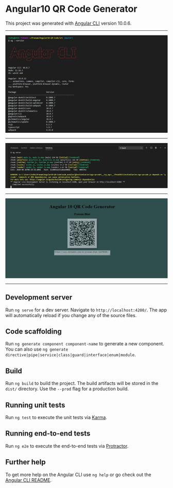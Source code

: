 # Angular10 QR Code Generator

This project was generated with [Angular CLI](https://github.com/angular/angular-cli) version 10.0.6.


-----------------------------------------------------------------------------------------------------

<img src="/screenshots/Angular10-QR-Code-ng --version.jpg" />

-----------------------------------------------------------------------------------------------------

<img src="/screenshots/Angular10-QR-Code-ng serve.jpg" />

-----------------------------------------------------------------------------------------------------

<img src="/screenshots/Angular10-QR-Code-Home-Page.jpg" />

-----------------------------------------------------------------------------------------------------


## Development server

Run `ng serve` for a dev server. Navigate to `http://localhost:4200/`. The app will automatically reload if you change any of the source files.

## Code scaffolding

Run `ng generate component component-name` to generate a new component. You can also use `ng generate directive|pipe|service|class|guard|interface|enum|module`.

## Build

Run `ng build` to build the project. The build artifacts will be stored in the `dist/` directory. Use the `--prod` flag for a production build.

## Running unit tests

Run `ng test` to execute the unit tests via [Karma](https://karma-runner.github.io).

## Running end-to-end tests

Run `ng e2e` to execute the end-to-end tests via [Protractor](http://www.protractortest.org/).

## Further help

To get more help on the Angular CLI use `ng help` or go check out the [Angular CLI README](https://github.com/angular/angular-cli/blob/master/README.md).
